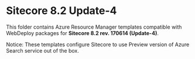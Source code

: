 # Sitecore 8.2 Update-4

This folder contains Azure Resource Manager templates compatible with WebDeploy packages for **Sitecore 8.2 rev. 170614 (Update-4)**.

Notice: These templates configure Sitecore to use Preview version of Azure Search service out of the box.

